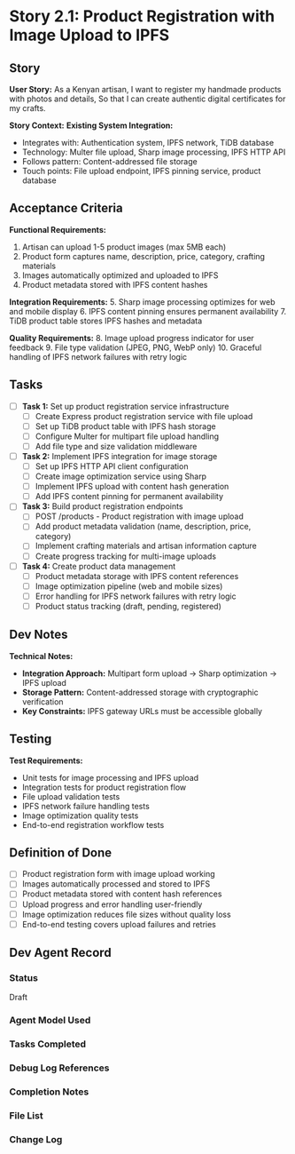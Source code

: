 # Story 2.1: Product Registration with Image Upload to IPFS

## Story
**User Story:**
As a Kenyan artisan,
I want to register my handmade products with photos and details,
So that I can create authentic digital certificates for my crafts.

**Story Context:**
**Existing System Integration:**
- Integrates with: Authentication system, IPFS network, TiDB database
- Technology: Multer file upload, Sharp image processing, IPFS HTTP API
- Follows pattern: Content-addressed file storage
- Touch points: File upload endpoint, IPFS pinning service, product database

## Acceptance Criteria
**Functional Requirements:**
1. Artisan can upload 1-5 product images (max 5MB each)
2. Product form captures name, description, price, category, crafting materials
3. Images automatically optimized and uploaded to IPFS
4. Product metadata stored with IPFS content hashes

**Integration Requirements:**
5. Sharp image processing optimizes for web and mobile display
6. IPFS content pinning ensures permanent availability
7. TiDB product table stores IPFS hashes and metadata

**Quality Requirements:**
8. Image upload progress indicator for user feedback
9. File type validation (JPEG, PNG, WebP only)
10. Graceful handling of IPFS network failures with retry logic

## Tasks
- [ ] **Task 1:** Set up product registration service infrastructure
  - [ ] Create Express product registration service with file upload
  - [ ] Set up TiDB product table with IPFS hash storage
  - [ ] Configure Multer for multipart file upload handling
  - [ ] Add file type and size validation middleware

- [ ] **Task 2:** Implement IPFS integration for image storage
  - [ ] Set up IPFS HTTP API client configuration
  - [ ] Create image optimization service using Sharp
  - [ ] Implement IPFS upload with content hash generation
  - [ ] Add IPFS content pinning for permanent availability

- [ ] **Task 3:** Build product registration endpoints
  - [ ] POST /products - Product registration with image upload
  - [ ] Add product metadata validation (name, description, price, category)
  - [ ] Implement crafting materials and artisan information capture
  - [ ] Create progress tracking for multi-image uploads

- [ ] **Task 4:** Create product data management
  - [ ] Product metadata storage with IPFS content references
  - [ ] Image optimization pipeline (web and mobile sizes)
  - [ ] Error handling for IPFS network failures with retry logic
  - [ ] Product status tracking (draft, pending, registered)

## Dev Notes
**Technical Notes:**
- **Integration Approach:** Multipart form upload → Sharp optimization → IPFS upload
- **Storage Pattern:** Content-addressed storage with cryptographic verification
- **Key Constraints:** IPFS gateway URLs must be accessible globally

## Testing
**Test Requirements:**
- Unit tests for image processing and IPFS upload
- Integration tests for product registration flow
- File upload validation tests
- IPFS network failure handling tests
- Image optimization quality tests
- End-to-end registration workflow tests

## Definition of Done
- [ ] Product registration form with image upload working
- [ ] Images automatically processed and stored to IPFS
- [ ] Product metadata stored with content hash references
- [ ] Upload progress and error handling user-friendly
- [ ] Image optimization reduces file sizes without quality loss
- [ ] End-to-end testing covers upload failures and retries

## Dev Agent Record
### Status
Draft

### Agent Model Used
<!-- To be filled by dev agent -->

### Tasks Completed
<!-- To be updated by dev agent with checkboxes -->

### Debug Log References
<!-- To be updated by dev agent -->

### Completion Notes
<!-- To be updated by dev agent -->

### File List
<!-- To be updated by dev agent with all created/modified files -->

### Change Log
<!-- To be updated by dev agent -->